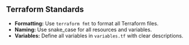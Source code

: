 ## Terraform Standards

- **Formatting:** Use `terraform fmt` to format all Terraform files.
- **Naming:** Use snake_case for all resources and variables.
- **Variables:** Define all variables in `variables.tf` with clear descriptions.